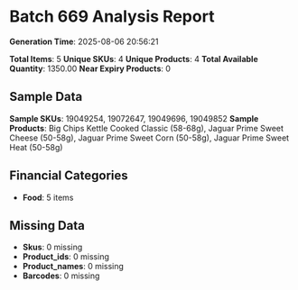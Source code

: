 # Batch 669 Analysis Report

**Generation Time**: 2025-08-06 20:56:21

**Total Items**: 5
**Unique SKUs**: 4
**Unique Products**: 4
**Total Available Quantity**: 1350.00
**Near Expiry Products**: 0

## Sample Data
**Sample SKUs**: 19049254, 19072647, 19049696, 19049852
**Sample Products**: Big Chips Kettle Cooked Classic (58-68g), Jaguar Prime Sweet Cheese (50-58g), Jaguar Prime Sweet Corn (50-58g), Jaguar Prime Sweet Heat (50-58g)

## Financial Categories
- **Food**: 5 items

## Missing Data
- **Skus**: 0 missing
- **Product_ids**: 0 missing
- **Product_names**: 0 missing
- **Barcodes**: 0 missing
